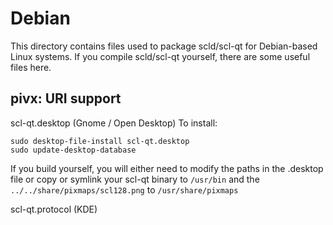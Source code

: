 
Debian
====================
This directory contains files used to package scld/scl-qt
for Debian-based Linux systems. If you compile scld/scl-qt yourself, there are some useful files here.

## pivx: URI support ##


scl-qt.desktop  (Gnome / Open Desktop)
To install:

	sudo desktop-file-install scl-qt.desktop
	sudo update-desktop-database

If you build yourself, you will either need to modify the paths in
the .desktop file or copy or symlink your scl-qt binary to `/usr/bin`
and the `../../share/pixmaps/scl128.png` to `/usr/share/pixmaps`

scl-qt.protocol (KDE)

